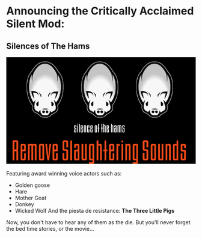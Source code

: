 # Announcing the Critically Acclaimed Silent Mod:
## Silences of The Hams

![Silence of The Hams Logo](https://github.com/telgareith/SilenceOfTheHams/blob/master/About/preview.png)

Featuring award winning voice actors such as:
- Golden goose
- Hare
- Mother Goat
- Donkey
- Wicked Wolf
And the piesta de resistance:
**The Three Little Pigs**

Now, you don't have to hear any of them as the die. But you'll never forget the bed time stories, or the movie...